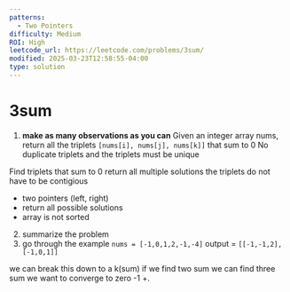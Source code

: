 ```yaml
---
patterns:
  - Two Pointers
difficulty: Medium
ROI: High
leetcode_url: https://leetcode.com/problems/3sum/
modified: 2025-03-23T12:58:55-04:00
type: solution
---
```


# 3sum

1. **make as many observations as you can**
Given an integer array nums, return all the triplets `[nums[i], nums[j], nums[k]]` that sum to 0
No duplicate triplets and the triplets must be unique

Find triplets that sum to 0
return all multiple solutions
the triplets do not have to be contigious
- two pointers (left, right)
- return all possible solutions
- array is not sorted


2. summarize the problem
3. go through the example 
`nums = [-1,0,1,2,-1,-4]`
output = `[[-1,-1,2],[-1,0,1]]`

we can break this down to a k(sum)
if we find two sum we can find three sum
we want to converge to zero
-1 +.
